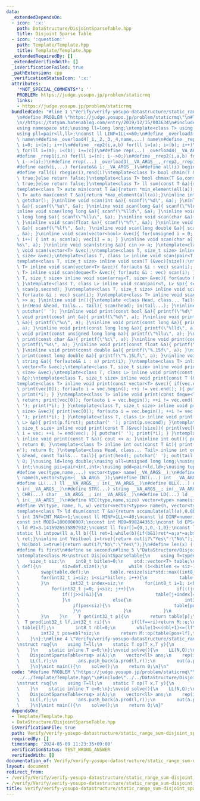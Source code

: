 ```yaml
---
data:
  _extendedDependsOn:
  - icon: ':x:'
    path: DataStructure/DisjointSparseTable.hpp
    title: Disjoint Sparse Table
  - icon: ':question:'
    path: Template/Template.hpp
    title: Template/Template.hpp
  _extendedRequiredBy: []
  _extendedVerifiedWith: []
  _isVerificationFailed: true
  _pathExtension: cpp
  _verificationStatusIcon: ':x:'
  attributes:
    '*NOT_SPECIAL_COMMENTS*': ''
    PROBLEM: https://judge.yosupo.jp/problem/staticrmq
    links:
    - https://judge.yosupo.jp/problem/staticrmq
  bundledCode: "#line 1 \"Verify/verify-yosupo-datastructure/static_range_sum-disjoint_sparse_table.test.cpp\"\
    \n#define PROBLEM \"https://judge.yosupo.jp/problem/staticrmq\"\n#line 2 \"Template/Template.hpp\"\
    \n//https://tatyam.hatenablog.com/entry/2019/12/15/003634\n#include<bits/stdc++.h>\n\
    using namespace std;\nusing ll=long long;\ntemplate<class T> using pq=priority_queue<T,vector<T>,greater<T>>;\n\
    using pll=pair<ll,ll>;\nconst ll LINF=1LL<<60;\n#define _overload3(_1,_2,_3,name,...)\
    \ name\n#define _overload4(_1,_2,_3,_4,name,...) name\n#define _rep1(i,n) for(ll\
    \ i=0; i<(n); i++)\n#define _rep2(i,a,b) for(ll i=(a); i<(b); i++)\n#define _rep3(i,a,b,c)\
    \ for(ll i=(a); i<(b); i+=(c))\n#define rep(...) _overload4(__VA_ARGS__,_rep3,_rep2,_rep1)(__VA_ARGS__)\n\
    #define _rrep1(i,n) for(ll i=(n); i-->0;)\n#define _rrep2(i,a,b) for(ll i=(b);\
    \ i-->(a);)\n#define rrep(...) _overload3(__VA_ARGS__,_rrep2,_rrep1)(__VA_ARGS__)\n\
    #define each(i,...) for(auto&& i:__VA_ARGS__)\n#define all(i) begin(i),end(i)\n\
    #define rall(i) rbegin(i),rend(i)\ntemplate<class T> bool chmin(T &a,const T &b){if(a>b){a=b;return\
    \ true;}else return false;}\ntemplate<class T> bool chmax(T &a,const T &b){if(a<b){a=b;return\
    \ true;}else return false;}\ntemplate<class T> ll sum(const T &a){return accumulate(all(a),0LL);}\n\
    template<class T> auto min(const T &a){return *min_element(all(a));}\ntemplate<class\
    \ T> auto max(const T &a){return *max_element(all(a));}\ninline int scan(){ return\
    \ getchar(); }\ninline void scan(int &a){ scanf(\"%d\", &a); }\ninline void scan(unsigned\
    \ &a){ scanf(\"%u\", &a); }\ninline void scan(long &a){ scanf(\"%ld\", &a); }\n\
    inline void scan(long long &a){ scanf(\"%lld\", &a); }\ninline void scan(unsigned\
    \ long long &a){ scanf(\"%llu\", &a); }\ninline void scan(char &a){ cin >> a;\
    \ }\ninline void scan(float &a){ scanf(\"%f\", &a); }\ninline void scan(double\
    \ &a){ scanf(\"%lf\", &a); }\ninline void scan(long double &a){ scanf(\"%Lf\"\
    , &a); }\ninline void scan(vector<bool> &vec){ for(unsigned i = 0; i < vec.size();\
    \ i++) { int a; scan(a); vec[i] = a; } }\ninline void scan(char a[]){ scanf(\"\
    %s\", a); }\ninline void scan(string &a){ cin >> a; }\ntemplate<class T> inline\
    \ void scan(vector<T> &vec);\ntemplate<class T, size_t size> inline void scan(array<T,\
    \ size> &vec);\ntemplate<class T, class L> inline void scan(pair<T, L> &p);\n\
    template<class T, size_t size> inline void scan(T (&vec)[size]);\ntemplate<class\
    \ T> inline void scan(vector<T> &vec){ for(auto &i : vec) scan(i); }\ntemplate<class\
    \ T> inline void scan(deque<T> &vec){ for(auto &i : vec) scan(i); }\ntemplate<class\
    \ T, size_t size> inline void scan(array<T, size> &vec){ for(auto &i : vec) scan(i);\
    \ }\ntemplate<class T, class L> inline void scan(pair<T, L> &p){ scan(p.first);\
    \ scan(p.second); }\ntemplate<class T, size_t size> inline void scan(T (&vec)[size]){\
    \ for(auto &i : vec) scan(i); }\ntemplate<class T> inline void scan(T &a){ cin\
    \ >> a; }\ninline void in(){}\ntemplate <class Head, class... Tail> inline void\
    \ in(Head &head, Tail&... tail){ scan(head); in(tail...); }\ninline void print(){\
    \ putchar(' '); }\ninline void print(const bool &a){ printf(\"%d\", a); }\ninline\
    \ void print(const int &a){ printf(\"%d\", a); }\ninline void print(const unsigned\
    \ &a){ printf(\"%u\", a); }\ninline void print(const long &a){ printf(\"%ld\"\
    , a); }\ninline void print(const long long &a){ printf(\"%lld\", a); }\ninline\
    \ void print(const unsigned long long &a){ printf(\"%llu\", a); }\ninline void\
    \ print(const char &a){ printf(\"%c\", a); }\ninline void print(const char a[]){\
    \ printf(\"%s\", a); }\ninline void print(const float &a){ printf(\"%.15f\", a);\
    \ }\ninline void print(const double &a){ printf(\"%.15f\", a); }\ninline void\
    \ print(const long double &a){ printf(\"%.15Lf\", a); }\ninline void print(const\
    \ string &a){ for(auto&& i : a) print(i); }\ntemplate<class T> inline void print(const\
    \ vector<T> &vec);\ntemplate<class T, size_t size> inline void print(const array<T,\
    \ size> &vec);\ntemplate<class T, class L> inline void print(const pair<T, L>\
    \ &p);\ntemplate<class T, size_t size> inline void print(const T (&vec)[size]);\n\
    template<class T> inline void print(const vector<T> &vec){ if(vec.empty()) return;\
    \ print(vec[0]); for(auto i = vec.begin(); ++i != vec.end(); ){ putchar(' ');\
    \ print(*i); } }\ntemplate<class T> inline void print(const deque<T> &vec){ if(vec.empty())\
    \ return; print(vec[0]); for(auto i = vec.begin(); ++i != vec.end(); ){ putchar('\
    \ '); print(*i); } }\ntemplate<class T, size_t size> inline void print(const array<T,\
    \ size> &vec){ print(vec[0]); for(auto i = vec.begin(); ++i != vec.end(); ){ putchar('\
    \ '); print(*i); } }\ntemplate<class T, class L> inline void print(const pair<T,\
    \ L> &p){ print(p.first); putchar(' '); print(p.second); }\ntemplate<class T,\
    \ size_t size> inline void print(const T (&vec)[size]){ print(vec[0]); for(auto\
    \ i = vec; ++i != end(vec); ){ putchar(' '); print(*i); } }\ntemplate<class T>\
    \ inline void print(const T &a){ cout << a; }\ninline int out(){ putchar('\\n');\
    \ return 0; }\ntemplate<class T> inline int out(const T &t){ print(t); putchar('\\\
    n'); return 0; }\ntemplate<class Head, class... Tail> inline int out(const Head\
    \ &head, const Tail&... tail){ print(head); putchar(' '); out(tail...); return\
    \ 0; }\nusing ld=long double;\nusing ull=unsigned long long;\nusing uint=unsigned\
    \ int;\nusing pii=pair<int,int>;\nusing pdd=pair<ld,ld>;\nusing tuplis=array<ll,3>;\n\
    #define vec(type,name,...) vector<type> name(__VA_ARGS__);\n#define vv(type,name,h,...)vector<vector<type>>\
    \ name(h,vector<type>(__VA_ARGS__));\n#define INT(...) int __VA_ARGS__; in(__VA_ARGS__)\n\
    #define LL(...) ll __VA_ARGS__; in(__VA_ARGS__)\n#define ULL(...) ull __VA_ARGS__;\
    \ in(__VA_ARGS__)\n#define STR(...) string __VA_ARGS__; in(__VA_ARGS__)\n#define\
    \ CHR(...) char __VA_ARGS__; in(__VA_ARGS__)\n#define LD(...) ld __VA_ARGS__;\
    \ in(__VA_ARGS__)\n#define VEC(type,name,size) vector<type> name(size); in(name)\n\
    #define VV(type, name, h, w) vector<vector<type>> name(h, vector<type>(w)); in(name)\n\
    template<class T> ld dsum(const T &a){return accumulate(all(a),0.0L);}\nconst\
    \ int INF=INT_MAX>>1;\nconst ll MINF=1LL<<40;\nconst ld DINF=numeric_limits<ld>::infinity();\n\
    const int MODD=1000000007;\nconst int MOD=998244353;\nconst ld EPS=1e-9;\nconst\
    \ ld PI=3.1415926535897932;\nconst ll four[]={0,1,0,-1,0};\nconst ll eight[]={0,1,1,0,-1,-1,1,-1,0};\n\
    static ll intpow(ll a,ll b){ll ret=1;while(b){if(b&1)ret*=a;a*=a;b>>=1;}return\
    \ ret;}\ninline int Yes(bool i=true){return out(i?\"Yes\":\"No\");}\ninline int\
    \ No(bool i=true){return out(i?\"No\":\"Yes\");}\n#define len(x) ((int)(x).size())\n\
    #define fi first\n#define se second\n#line 5 \"DataStructure/DisjointSparseTable.hpp\"\
    \ntemplate<class M>\nstruct DisjointSparseTable{\n    using T=typename M::T;\n\
    \    size_t siz;\n    int8_t bitlen=0;\n    std::vector<T> table;\n    DisjointSparseTable(std::vector<T>\
    \ def){\n        siz=def.size();\n        while (1<<bitlen <= siz-1) bitlen++;;\n\
    \        swap(table,def);\n        table.resize(siz*std::max((int8_t)1,bitlen));\n\
    \        for(int32_t i=siz; i<siz*bitlen; i++){\n            table[i]=table[i%siz];\n\
    \        }\n        int32_t index=siz;\n        for(int8_t i=1; i<bitlen; i++){\n\
    \            for(int32_t j=0; j<siz; j++){\n                if(((j>>i)<<i)==j)continue;\n\
    \                if((j>>i)&1){\n                    table[j+index]=M::op(table[j-1+index],table[j,index]);\n\
    \                }\n                else{\n                    int32_t pos=((j>>i)<<i)+((1<<i)-1)-(j&((1<<i)-1));\n\
    \                    if(pos<siz){\n                        table[pos+index]=M::op(table[pos+index],table[pos+1+index]);\n\
    \                    }\n                }\n            }\n            index+=siz;\n\
    \        }\n    }\n    T get(int32_t p){\n        return table[p];\n    }\n  \
    \  T prod(int32_t lf,int32_t ri){\n        if(lf==ri)return M::e;\n        if(lf+1==ri)return\
    \ table[lf];\n        int8_t nbl=0;\n        while(1<<(nbl+1)<=(lf^(ri-1)))nbl++;\n\
    \        int32_t pos=nbl*siz;\n        return M::op(table[pos+lf],table[pos+ri-1]);\n\
    \    }\n};\n#line 4 \"Verify/verify-yosupo-datastructure/static_range_sum-disjoint_sparse_table.test.cpp\"\
    \nstruct rsq{\n    using T=ll;\n    static T op(T x,T y){\n        return x+y;\n\
    \    }\n    static inline T e=0;\n};\nvoid solve(){\n    LL(N,Q);\n    VEC(ll,A,N);\n\
    \    DisjointSparseTable<rsq> a(A);\n    vector<ll> ans;\n    rep(i,Q){\n    \
    \    LL(l,r);\n        ans.push_back(a.prod(l,r));\n        out(a.prod(l,r));\n\
    \    }\n}\nint main(){\n    solve();\n    return 0;\n}\n"
  code: "#define PROBLEM \"https://judge.yosupo.jp/problem/staticrmq\"\n#include\"\
    ../../Template/Template.hpp\"\n#include\"../../DataStructure/DisjointSparseTable.hpp\"\
    \nstruct rsq{\n    using T=ll;\n    static T op(T x,T y){\n        return x+y;\n\
    \    }\n    static inline T e=0;\n};\nvoid solve(){\n    LL(N,Q);\n    VEC(ll,A,N);\n\
    \    DisjointSparseTable<rsq> a(A);\n    vector<ll> ans;\n    rep(i,Q){\n    \
    \    LL(l,r);\n        ans.push_back(a.prod(l,r));\n        out(a.prod(l,r));\n\
    \    }\n}\nint main(){\n    solve();\n    return 0;\n}"
  dependsOn:
  - Template/Template.hpp
  - DataStructure/DisjointSparseTable.hpp
  isVerificationFile: true
  path: Verify/verify-yosupo-datastructure/static_range_sum-disjoint_sparse_table.test.cpp
  requiredBy: []
  timestamp: '2024-05-09 11:23:35+09:00'
  verificationStatus: TEST_WRONG_ANSWER
  verifiedWith: []
documentation_of: Verify/verify-yosupo-datastructure/static_range_sum-disjoint_sparse_table.test.cpp
layout: document
redirect_from:
- /verify/Verify/verify-yosupo-datastructure/static_range_sum-disjoint_sparse_table.test.cpp
- /verify/Verify/verify-yosupo-datastructure/static_range_sum-disjoint_sparse_table.test.cpp.html
title: Verify/verify-yosupo-datastructure/static_range_sum-disjoint_sparse_table.test.cpp
---
```

